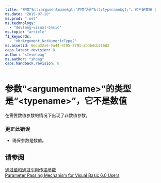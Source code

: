 ```yaml
---
title: "参数“&lt;argumentname&gt;”的类型是“&lt;typename&gt;”，它不是数值 | Microsoft Docs"
ms.date: "2015-07-20"
ms.prod: ".net"
ms.technology: 
  - "devlang-visual-basic"
ms.topic: "article"
f1_keywords: 
  - "vbrArgument_NotNumericType2"
ms.assetid: 6eca32a6-9a44-4f05-8791-abdb4cb316d2
caps.latest.revision: 8
author: "stevehoag"
ms.author: "shoag"
caps.handback.revision: 8
---
```

# 参数“&lt;argumentname&gt;”的类型是“&lt;typename&gt;”，它不是数值
在需要数值参数的情况下出现了非数值参数。  
  
### 更正此错误  
  
-   确保参数是数值。  
  
## 请参阅  
 [通过值和通过引用传递参数](../../visual-basic/programming-guide/language-features/procedures/passing-arguments-by-value-and-by-reference.md)   
 [Parameter Passing Mechanism for Visual Basic 6.0 Users](http://msdn.microsoft.com/zh-cn/0fa2b0dc-aa1c-4797-bbd6-aa13c611cab2)